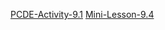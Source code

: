 
<a href="https://sidhusam84.github.io/PCDE-Activity-9.1/">PCDE-Activity-9.1</a>
<a href="https://sidhusam84.github.io/Mini-Lesson-9.4/">Mini-Lesson-9.4</a>
